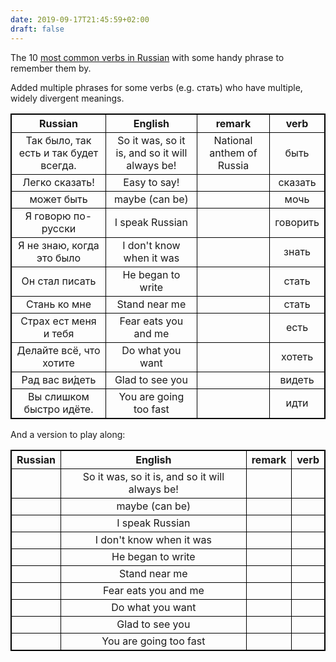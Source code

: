 ```yaml
---
date: 2019-09-17T21:45:59+02:00
draft: false
---
```


The 10 [most common verbs in Russian](http://masterrussian.com/vocabulary/common_verbs.htm) with some handy phrase to remember them by.

Added multiple phrases for some verbs (e.g. стать) who have multiple, widely divergent meanings.

| Russian  	|      English      	|  remark 	| verb|
|:----------:	|:-------------:	|:------:	|:------:	|
| 	Так было, так есть и так будет всегда.  |  So it was, so it is, and so it will always be!  	| National anthem of Russia   | быть 
| Легко сказать!|    Easy to say!  	|  	|сказать| 
| может быть  | maybe (can be) | 	| мочь | 
| Я говорю по-русски | I speak Russian | 	| говорить | 
| Я не знаю, когда это было | I don't know when it was | 	| знать | 
| Он стал писать | He began to write | 	| стать | 
| Стань ко мне | Stand near me | 	|  стать | 
| Страх ест меня и тебя | Fear eats you and me | 	| есть | 
| Делайте всё, что хотите | Do what you want| 	| хотеть | 
| Рад вас ви́деть| Glad to see you| 	|  	видеть  | 
| Вы слишком быстро идёте.| You are going too fast | 	|  идти | 


And a version to play along:

| Russian  	|      English      	|  remark 	| verb|
|:----------:	|:-------------:	|:------:	|:------:	|
| 		|  So it was, so it is, and so it will always be! 	|  | 
|  | maybe (can be) | 	|  | 
| | I speak Russian | 	|  | 
|  | I don't know when it was | 	|  | 
|  | He began to write | 	|  | 
| | Stand near me | 	|   | 
|  | Fear eats you and me | 	|  | 
| | Do what you want| 	|  | 
| | Glad to see you| 	|  	  | 
| | You are going too fast | 	|   | 

<html>
   <head>
      <style>
         table, td, th {
            border: 1px solid black;
         }
      </style>
   </head>
</html>